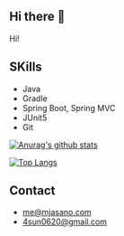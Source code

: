 ## Hi there 👋
Hi!

## SKills 
- Java
- Gradle
- Spring Boot, Spring MVC
- JUnit5
- Git


[![Anurag's github stats](https://github-readme-stats-56wilbndq.vercel.app/api?username=mjAsano&count_private=true)](https://github.com/anuraghazra/github-readme-stats)


[![Top Langs](https://github-readme-stats-56wilbndq.vercel.app/api/top-langs/?username=mjAsano&langs_count=10&layout=compact)](https://github.com/anuraghazra/github-readme-stats)


## Contact
- me@mjasano.com
- 4sun0620@gmail.com 
